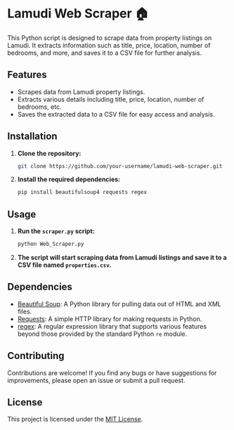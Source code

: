 # Lamudi Web Scraper 🏠

This Python script is designed to scrape data from property listings on Lamudi. It extracts information such as title, price, location, number of bedrooms, and more, and saves it to a CSV file for further analysis.

## Features

- Scrapes data from Lamudi property listings.
- Extracts various details including title, price, location, number of bedrooms, etc.
- Saves the extracted data to a CSV file for easy access and analysis.

## Installation

1. **Clone the repository:**

    ```bash
    git clone https://github.com/your-username/lamudi-web-scraper.git
    ```

2. **Install the required dependencies:**

    ```bash
    pip install beautifulsoup4 requests regex
    ```

## Usage

1. **Run the `scraper.py` script:**

    ```bash
    python Web_Scraper.py
    ```

2. **The script will start scraping data from Lamudi listings and save it to a CSV file named `properties.csv`.**

## Dependencies

- [Beautiful Soup](https://pypi.org/project/beautifulsoup4/): A Python library for pulling data out of HTML and XML files.
- [Requests](https://pypi.org/project/requests/): A simple HTTP library for making requests in Python.
- [regex](https://pypi.org/project/regex/): A regular expression library that supports various features beyond those provided by the standard Python `re` module.

## Contributing

Contributions are welcome! If you find any bugs or have suggestions for improvements, please open an issue or submit a pull request.

## License

This project is licensed under the [MIT License](LICENSE).
